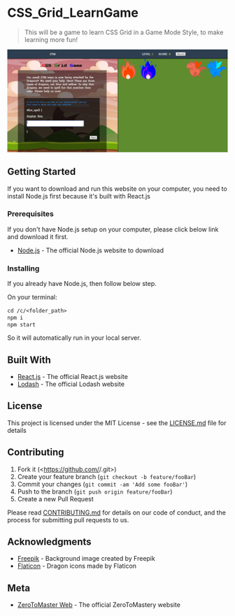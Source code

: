 # CSS_Grid_LearnGame
> This will be a game to learn CSS Grid in a Game Mode Style, to make learning more fun! 

![](sample.jpg)

## Getting Started

If you want to download and run this website on your computer, you need to install Node.js first because it's built with React.js

### Prerequisites

If you don't have Node.js setup on your computer, please click below link and download it first.

* [Node.js](https://nodejs.org/en/) - The official Node.js website to download

### Installing

If you already have Node.js, then follow below step.

On your terminal:

```
cd /c/<folder_path>
npm i
npm start

```

So it will automatically run in your local server.

## Built With

* [React.js](https://reactjs.org/) - The official React.js website
* [Lodash](https://lodash.com/) - The official Lodash website

## License

This project is licensed under the MIT License - see the [LICENSE.md](LICENSE.md) file for details

## Contributing

1. Fork it (<https://github.com/<yourID>/<ThisprojectName>.git>)
2. Create your feature branch (`git checkout -b feature/fooBar`)
3. Commit your changes (`git commit -am 'Add some fooBar'`)
4. Push to the branch (`git push origin feature/fooBar`)
5. Create a new Pull Request

Please read [CONTRIBUTING.md]() for details on our code of conduct, and the process for submitting pull requests to us.

## Acknowledgments

* [Freepik](https://www.freepik.com/free-photos-vectors/background) - Background image created by Freepik 
* [Flaticon](https://www.flaticon.com/) - Dragon icons made by Flaticon

## Meta

* [ZeroToMaster Web](https://zerotomastery.io/) - The official ZeroToMastery website

